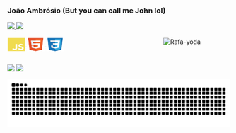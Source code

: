 ### João Ambrósio (But you can call me John lol)

  <div>
    <a href=https://github.com/AmbrosioJoao" >
  <img height="180em" src="https://github-readme-stats.vercel.app/api?username=AmbrosioJoao&show_icons=true&theme=midnight-purple&include_all_commits=true&count_private=true"/>
  <img height="180em" src="https://github-readme-stats.vercel.app/api/top-langs/?username=AmbrosioJoao&layout=compact&langs_count=7&theme=midnight-purple"/>
</div>

<div style="display: inline_block"><br>

 <img align="center" alt="Rafa-Js" height="30" width="40" src="https://raw.githubusercontent.com/devicons/devicon/master/icons/javascript/javascript-plain.svg">
  <img align="center" alt="Rafa-HTML" height="30" width="40" src="https://raw.githubusercontent.com/devicons/devicon/master/icons/html5/html5-original.svg" >
  <img align="center" alt="Rafa-CSS" height="30" width="40" src="https://raw.githubusercontent.com/devicons/devicon/master/icons/css3/css3-original.svg">
 
  <img align="right" alt="Rafa-yoda" src="https://media.giphy.com/media/26xixeUIgYVZjLmOQ/giphy.gif"  width="30%" height="30%">
</div>

##

<div> 
  <a href="https://www.youtube.com/channel/UC36VFJccZDhxuj1ewJZvROw" target="_blank"><img src="https://img.shields.io/badge/YouTube-FF0000?style=for-the-badge&logo=youtube&logoColor=white" target="_blank"></a>
  <a href="https://www.instagram.com/oaoj.joao/" target="_blank"><img src="https://img.shields.io/badge/-Instagram-%23E4405F?style=for-the-badge&logo=instagram&logoColor=white" target="_blank"></a>

 ![Snake animation](https://github.com/AmbrosioJoao/AmbrosioJoao/blob/output/github-contribution-grid-snake.svg)
 
  
</div>



